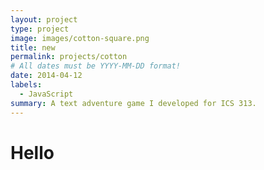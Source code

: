 ```yaml
---
layout: project
type: project
image: images/cotton-square.png
title: new
permalink: projects/cotton
# All dates must be YYYY-MM-DD format!
date: 2014-04-12
labels:
  - JavaScript
summary: A text adventure game I developed for ICS 313.
---
```

<h1> Hello</h1>
